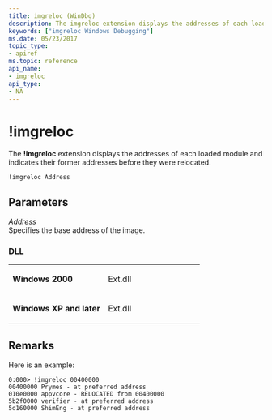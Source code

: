```yaml
---
title: imgreloc (WinDbg)
description: The imgreloc extension displays the addresses of each loaded module and indicates their former addresses before they were relocated.
keywords: ["imgreloc Windows Debugging"]
ms.date: 05/23/2017
topic_type:
- apiref
ms.topic: reference
api_name:
- imgreloc
api_type:
- NA
---
```


# !imgreloc


The **!imgreloc** extension displays the addresses of each loaded module and indicates their former addresses before they were relocated.

```dbgcmd
!imgreloc Address 
```

## <span id="ddk__imgreloc_dbg"></span><span id="DDK__IMGRELOC_DBG"></span>Parameters


<span id="_______Address______"></span><span id="_______address______"></span><span id="_______ADDRESS______"></span> *Address*   
Specifies the base address of the image.

### <span id="DLL"></span><span id="dll"></span>DLL

<table>
<colgroup>
<col width="50%" />
<col width="50%" />
</colgroup>
<tbody>
<tr class="odd">
<td align="left"><p><strong>Windows 2000</strong></p></td>
<td align="left"><p>Ext.dll</p></td>
</tr>
<tr class="even">
<td align="left"><p><strong>Windows XP and later</strong></p></td>
<td align="left"><p>Ext.dll</p></td>
</tr>
</tbody>
</table>

 

## Remarks

Here is an example:

```dbgcmd
0:000> !imgreloc 00400000
00400000 Prymes - at preferred address
010e0000 appvcore - RELOCATED from 00400000
5b2f0000 verifier - at preferred address
5d160000 ShimEng - at preferred address
```

 

 





